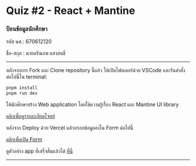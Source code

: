 # Quiz #2 - React + Mantine

### ป้อนข้อมูลนักศึกษา

รหัส นศ.: 670612120

ชื่อ-สกุล : นายดรัณภพ แสงสนธิ์

---

หลังจากการ Fork และ Clone repository นี้แล้ว ให้เปิดโฟลเดอร์ด้วย VSCode และรันคำสั่งต่อไปนี้ใน terminal:

```bash
pnpm install
pnpm run dev
```

ให้นักศึกษาสร้าง Web application โดยใช้ความรู้เรื่อง React และ Mantine UI library

[คลิกเพื่อดูรายละเอียดโจทย์](https://o365cmu-my.sharepoint.com/:b:/g/personal/dome_potikanond_cmu_ac_th/EQAkgsQc9bZDrAVFoKp5bQsBPY8gQY3NuapA_kJO-88lOw?e=M4E6BI)

หลังจาก Deploy ด้วย Vercel แล้วกรอกข้อมูลลงใน Form ต่อไปนี้

[คลิกเพื่อเปิด Form](https://forms.office.com/r/JMPA7ZSFj0)

ดูตัวอย่าง app ที่เสร็จสิ้นแล้วได้ [ที่นี่](https://quiz2-chanadda-5mp39zck6.vercel.app/)

---
